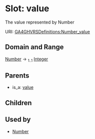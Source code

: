 
# Slot: value


The value represented by Number

URI: [GA4GHVRSDefinitions:Number_value](GA4GHVRSDefinitionsNumber_value)


## Domain and Range

[Number](Number.md) &#8594;  <sub>1..1</sub> [Integer](types/Integer.md)

## Parents

 *  is_a: [value](value.md)

## Children


## Used by

 * [Number](Number.md)
